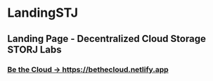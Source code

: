 # LandingSTJ
## Landing Page - Decentralized Cloud Storage STORJ Labs
<h3><a href="https://bethecloud.netlify.app/" target="_blank">Be the Cloud -> https://bethecloud.netlify.app</a><h3>

